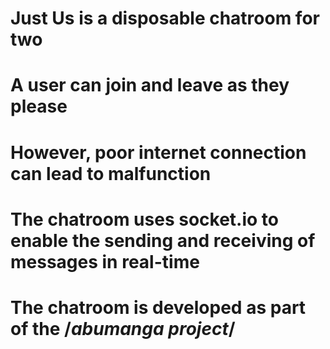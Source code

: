 # Just Us is a disposable chatroom for two
# A user can join and leave as they please
# However, poor internet connection can lead to malfunction

# The chatroom uses socket.io to enable the sending and receiving of messages in real-time


# The chatroom is developed as part of the /*abumanga project*/